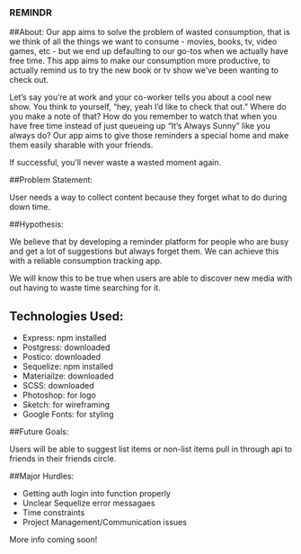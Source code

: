 
### REMINDR

##About:
Our app aims to solve the problem of wasted consumption, that is we think of all the things we want to consume - movies, books, tv, video games, etc - but we end up defaulting to our go-tos when we actually have free time.  This app aims to make our consumption more productive, to actually remind us to try the new book or tv show we’ve been wanting to check out.

Let’s say you’re at work and your co-worker tells you about a cool new show.  You think to yourself, “hey, yeah I’d like to check that out.”  Where do you make a note of that?  How do you remember to watch that when you have free time instead of just queueing up “It’s Always Sunny” like you always do? Our app aims to give those reminders a special home and make them easily sharable with your friends.  

If successful, you’ll never waste a wasted moment again.

##Problem Statement:

User needs a way to collect content because they forget what to do during down
time.

##Hypothesis:

We believe that by developing a reminder platform for people who are busy and get a lot of suggestions but always forget them. We can achieve this with a reliable consumption tracking app.

We will know this to be true when users are able to discover new media with out having to waste time searching for it.


## Technologies Used:

- Express: npm installed
- Postgress: downloaded
- Postico: downloaded
- Sequelize: npm installed
- Materiailze: downloaded
- SCSS: downloaded
- Photoshop: for logo
- Sketch: for wireframing
- Google Fonts: for styling


##Future Goals:

Users will be able to suggest list items or non-list items pull in through api
to friends in their friends circle.

##Major Hurdles:

- Getting auth login into function properly
- Unclear Sequelize error messagaes
- Time constraints
- Project Management/Communication issues

More info coming soon!
